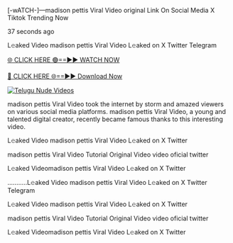 [-wATCH-]—madison pettis Viral Video original Link On Social Media X Tiktok Trending Now



37 seconds ago

L𝚎aked Video madison pettis Viral Video L𝚎aked on X Twitter Telegram

[🌐 CLICK HERE 🟢==►► WATCH NOW](https://viral-xone.blogspot.com/2025/01/valovideo.html)

[🔴 CLICK HERE 🌐==►► Download Now](https://viral-xone.blogspot.com/2025/01/valovideo.html)

[![Telugu Nude Videos](https://i.imgur.com/dJHk4Zq.gif)](https://viral-xone.blogspot.com/2025/01/valovideo.html)

madison pettis Viral Video took the internet by storm and amazed viewers on various social media platforms. madison pettis Viral Video, a young and talented digital creator, recently became famous thanks to this interesting video.

L𝚎aked Video madison pettis Viral Video L𝚎aked on X Twitter

madison pettis Viral Video Tutorial Original Video video oficial twitter

L𝚎aked Videomadison pettis Viral Video L𝚎aked on X Twitter

...........L𝚎aked Video madison pettis Viral Video L𝚎aked on X Twitter Telegram

L𝚎aked Video madison pettis Viral Video L𝚎aked on X Twitter

madison pettis Viral Video Tutorial Original Video video oficial twitter

L𝚎aked Videomadison pettis Viral Video L𝚎aked on X Twitter